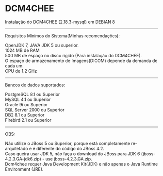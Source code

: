 # DCM4CHEE
Instalação do DCM4CHEE (2.18.3-mysql) em DEBIAN 8

----------
Requisitos Mínimos do Sistema(Minhas recomendações):<p/>
OpenJDK 7, JAVA JDK 5 ou superior.  <br/>
1024 MB de RAM<br/>
500 MB de espaço no disco rígido (Para instalação do DCM4CHEE).<br/>
O espaço de armazenamento de Imagens(DICOM) depende da demanda de cada um.<br/>
CPU de 1.2 GHz<br/>

-----------
Bancos de dados suportados:<p/>
PostgreSQL 8.1 ou Superior <br/>
MySQL 4.1 ou Superior <br/>
Oracle 9i ou Superior <br/>
SQL Server 2000 ou Superior <br/>
DB2 8.1 ou Superior <br/>
Firebird 2.1 ou Superior <br/>

-------------
OBS:<p/>
Não utilize o JBoss 5 ou Superior, porque está completamente re-arquitetado e é diferente do código do JBoss 4.2.<br/>
Caso queira usar JDK 5, não faça o download do JBoss para JDK 6 (jboss-4.2.3.GA-jdk6.zip) - use jboss-4.2.3.GA.zip.<br/>
Dcm4chee requer Java Development Kit(JDK) e não apenas o Java Runtime Environment (JRE).<br/>
